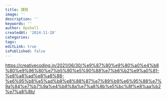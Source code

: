 ```yaml
---
title: 課程
image: ''
description: ''
keywords: ''
author: Opshell
createdAt: '2024-11-28'
categories: 
tags: 
editLink: true
isPublished: false
---
```

https://creativecoding.in/2021/06/30/%e9%87%80%e9%80%a0%e4%b8%80%e9%96%80%e7%b5%90%e5%90%88%e7%b6%b2%e9%a0%81-%e8%a8%ad%e8%a8%88-%e6%95%b8%e5%ad%b8%e8%88%87%e7%89%b9%e6%95%88%e7%9a%84%e7%b7%9a%e4%b8%8a%e7%a8%8b%e5%bc%8f%e8%aa%b2%e7%a8%8b/
